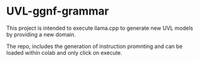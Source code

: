 # UVL-ggnf-grammar

This project is intended to execute llama.cpp to generate new UVL models by providing a new domain. 

The repo, includes the generation of instruction promnting and can be loaded within colab and only click on execute. 
